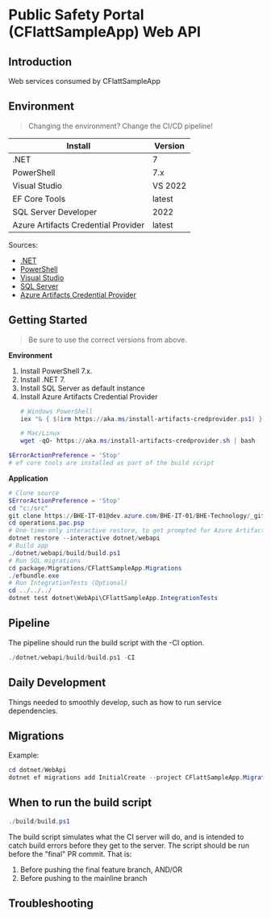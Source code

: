 # Public Safety Portal (CFlattSampleApp) Web API

## Introduction
Web services consumed by CFlattSampleApp

## Environment
> Changing the environment? Change the CI/CD pipeline!

Install                             | Version    
------------------------------------|------------
.NET                                | 7
PowerShell                          | 7.x
Visual Studio                       | VS 2022
EF Core Tools                       | latest
SQL Server Developer                | 2022
Azure Artifacts Credential Provider | latest

Sources:
*   [.NET](https://dotnet.microsoft.com/download/dotnet)
*   [PowerShell](https://docs.microsoft.com/en-us/powershell/scripting/install/installing-powershell-core-on-windows)
*   [Visual Studio](https://visualstudio.microsoft.com/downloads/)
*   [SQL Server](https://www.microsoft.com/en-us/sql-server/sql-server-downloads)
*   [Azure Artifacts Credential Provider](https://github.com/microsoft/artifacts-credprovider#azure-artifacts-credential-provider)



## Getting Started
> Be sure to use the correct versions from above.

**Environment**  
1.  Install PowerShell 7.x.
1.  Install .NET 7.
1.  Install SQL Server as default instance
1.  Install Azure Artifacts Credential Provider
    ```powershell
    # Windows PowerShell
    iex "& { $(irm https://aka.ms/install-artifacts-credprovider.ps1) }"
    
    # Mac/Linux
    wget -qO- https://aka.ms/install-artifacts-credprovider.sh | bash
    ```

```powershell
$ErrorActionPreference = 'Stop'
# ef core tools are installed as part of the build script
```

**Application** 
```powershell
# Clone source
$ErrorActionPreference = 'Stop'
cd "c:/src"
git clone https://BHE-IT-01@dev.azure.com/BHE-IT-01/BHE-Technology/_git/operations.pac.psp
cd operations.pac.psp
# One-time-only interactive restore, to get prompted for Azure Artifacts credentials if necessary
dotnet restore --interactive dotnet/webapi
# Build app
./dotnet/webapi/build/build.ps1
# Run SQL migrations
cd package/Migrations/CFlattSampleApp.Migrations
./efbundle.exe
# Run IntegrationTests (Optional)
cd ../../../
dotnet test dotnet\WebApi\CFlattSampleApp.IntegrationTests
```

## Pipeline
The pipeline should run the build script with the -CI option.

```powershell
./dotnet/webapi/build/build.ps1 -CI
```

## Daily Development
Things needed to smoothly develop, such as how to run service dependencies.

## Migrations
Example:

```powershell
cd dotnet/WebApi
dotnet ef migrations add InitialCreate --project CFlattSampleApp.Migrations --startup-project CFlattSampleApp.Migrations --context CFlattSampleAppDbContext
```

## When to run the build script
```powershell
./build/build.ps1
```
The build script simulates what the CI server will do, and is intended to catch build errors before they get to the server. The script should be run before the "final" PR commit. That is:

1.  Before pushing the final feature branch, AND/OR
1.  Before pushing to the mainline branch

## Troubleshooting
